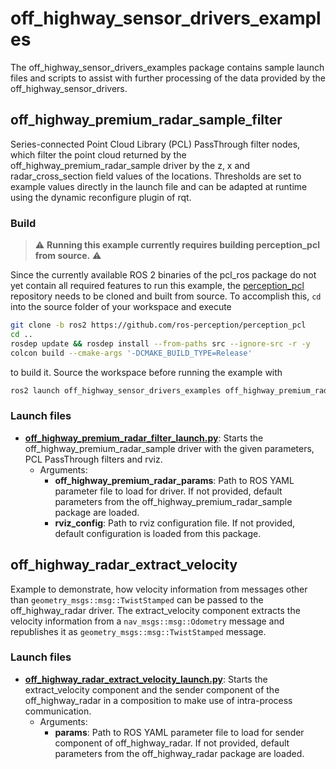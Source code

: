 # off_highway_sensor_drivers_examples

The off_highway_sensor_drivers_examples package contains sample launch files and scripts to assist
with further processing of the data provided by the off_highway_sensor_drivers.

## off_highway_premium_radar_sample_filter

Series-connected Point Cloud Library (PCL) PassThrough filter nodes, which filter the point cloud
returned by the off_highway_premium_radar_sample driver by the z, x and radar_cross_section field
values of the locations. Thresholds are set to example values directly in the launch file and can be
adapted at runtime using the dynamic reconfigure plugin of rqt.

### Build

> :warning: **Running this example currently requires building perception_pcl from source.**
> :warning:

Since the currently available ROS 2 binaries of the pcl_ros package do not yet contain all required
features to run this example, the [perception_pcl](https://github.com/ros-perception/perception_pcl)
repository needs to be cloned and built from source. To accomplish this, `cd` into the source folder
of your workspace and execute

```bash
git clone -b ros2 https://github.com/ros-perception/perception_pcl
cd ..
rosdep update && rosdep install --from-paths src --ignore-src -r -y
colcon build --cmake-args '-DCMAKE_BUILD_TYPE=Release'
```

to build it. Source the workspace before running the example with

```bash
ros2 launch off_highway_sensor_drivers_examples off_highway_premium_radar_sample_filter_launch.py
```

### Launch files

* **[off_highway_premium_radar_filter_launch.py](launch/off_highway_premium_radar_filter_launch.py)**:
  Starts the off_highway_premium_radar_sample driver with the given parameters, PCL PassThrough
  filters and rviz.
  * Arguments:
    * **off_highway_premium_radar_params**: Path to ROS YAML parameter file to load for driver. If
      not provided, default parameters from the off_highway_premium_radar_sample package are loaded.
    * **rviz_config**: Path to rviz configuration file. If not provided, default configuration is
      loaded from this package.

## off_highway_radar_extract_velocity

Example to demonstrate, how velocity information from messages other than
`geometry_msgs::msg::TwistStamped` can be passed to the off_highway_radar driver. The
extract_velocity component extracts the velocity information from a `nav_msgs::msg::Odometry`
message and republishes it as `geometry_msgs::msg::TwistStamped` message.

### Launch files

* **[off_highway_radar_extract_velocity_launch.py](launch/off_highway_radar_extract_velocity_launch.py)**:
  Starts the extract_velocity component and the sender component of the off_highway_radar in
  a composition to make use of intra-process communication.
  * Arguments:
    * **params**: Path to ROS YAML parameter file to load for sender component of
      off_highway_radar. If not provided, default parameters from the off_highway_radar package are
      loaded.
